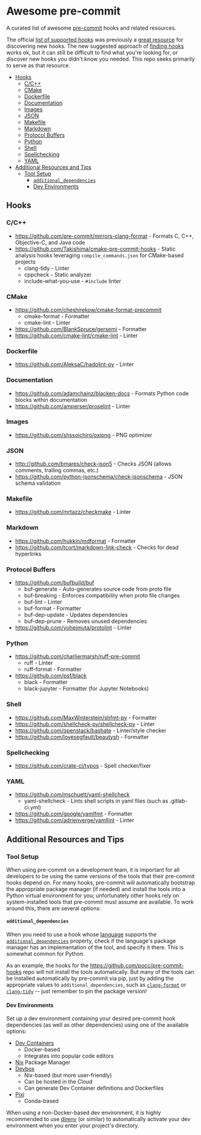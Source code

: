 # Awesome pre-commit

A curated list of awesome [pre-commit](pre-commit.com) hooks and related resources.

The official [list of supported hooks](https://pre-commit.com/hooks.html) was previously a [great resource](https://web.archive.org/web/20231005000108/pre-commit.com/hooks) for discovering new hooks. The new suggested approach of [finding hooks](https://pre-commit.com/hooks.html#finding-hooks) works ok, but it can still be difficult to find what you're looking for, or discover new hooks you didn't know you needed. This repo seeks primarily to serve as that resource.

<!-- mdformat-toc start --slug=github --no-anchors --maxlevel=6 --minlevel=2 -->

- [Hooks](#hooks)
  - [C/C++](#cc)
  - [CMake](#cmake)
  - [Dockerfile](#dockerfile)
  - [Documentation](#documentation)
  - [Images](#images)
  - [JSON](#json)
  - [Makefile](#makefile)
  - [Markdown](#markdown)
  - [Protocol Buffers](#protocol-buffers)
  - [Python](#python)
  - [Shell](#shell)
  - [Spellchecking](#spellchecking)
  - [YAML](#yaml)
- [Additional Resources and Tips](#additional-resources-and-tips)
  - [Tool Setup](#tool-setup)
    - [`additional_dependencies`](#additional_dependencies)
    - [Dev Environments](#dev-environments)

<!-- mdformat-toc end -->

## Hooks

### C/C++

- https://github.com/pre-commit/mirrors-clang-format - Formats C, C++, Objective-C, and Java code
- https://github.com/Takishima/cmake-pre-commit-hooks - Static analysis hooks leveraging `compile_commands.json` for CMake-based projects
  - clang-tidy - Linter
  - cppcheck - Static analyzer
  - include-what-you-use - `#include` linter

### CMake

- https://github.com/cheshirekow/cmake-format-precommit
  - cmake-format - Formatter
  - cmake-lint - Linter
- https://github.com/BlankSpruce/gersemi - Formatter
- https://github.com/cmake-lint/cmake-lint - Linter

### Dockerfile

- https://github.com/AleksaC/hadolint-py - Linter

### Documentation

- https://github.com/adamchainz/blacken-docs - Formats Python code blocks within documentation
- https://github.com/amperser/proselint - Linter

### Images

- https://github.com/shssoichiro/oxipng - PNG optimizer

### JSON

- http://github.com/bmares/check-json5 - Checks JSON (allows comments, trailing commas, etc.)
- https://github.com/python-jsonschema/check-jsonschema - JSON schema validation

### Makefile

- https://github.com/mrtazz/checkmake - Linter

### Markdown

- https://github.com/hukkin/mdformat - Formatter
- https://github.com/tcort/markdown-link-check - Checks for dead hyperlinks

### Protocol Buffers

- https://github.com/bufbuild/buf
  - buf-generate - Auto-generates source code from proto file
  - buf-breaking - Enforces compatibility when proto file changes
  - buf-lint - Linter
  - buf-format - Formatter
  - buf-dep-update - Updates dependencies
  - buf-dep-prune - Removes unused dependencies
- https://github.com/yoheimuta/protolint - Linter

### Python

- https://github.com/charliermarsh/ruff-pre-commit
  - ruff - Linter
  - ruff-format - Formatter
- https://github.com/psf/black
  - black - Formatter
  - black-jupyter - Formatter (for Jupyter Notebooks)

### Shell

- https://github.com/MaxWinterstein/shfmt-py - Formatter
- https://github.com/shellcheck-py/shellcheck-py - Linter
- https://github.com/openstack/bashate - Linter/style checker
- https://github.com/lovesegfault/beautysh - Formatter

### Spellchecking

- https://github.com/crate-ci/typos - Spell checker/fixer

### YAML

- https://github.com/mschuett/yaml-shellcheck
  - yaml-shellcheck - Lints shell scripts in yaml files (such as .gitlab-ci.yml)
- https://github.com/google/yamlfmt - Formatter
- https://github.com/adrienverge/yamllint - Linter

## Additional Resources and Tips

### Tool Setup

When using pre-commit on a development team, it is important for all developers to be using the same versions of the tools that their pre-commit hooks depend on. For many hooks, pre-commit will automatically bootstrap the appropriate package manager (if needed) and install the tools into a Python virtual environment for you; unfortunately other hooks rely on system-installed tools that pre-commit must assume are available. To work around this, there are several options:

#### `additional_dependencies`

When you need to use a hook whose [language](https://pre-commit.com/#supported-languages) supports the [`additional_dependencies`](https://pre-commit.com/#config-additional_dependencies) property, check if the language's package manager has an implementation of the tool, and specify it there. This is somewhat common for Python.

As an example, the hooks for the https://github.com/pocc/pre-commit-hooks repo will not install the tools automatically. But many of the tools can be installed automatically by pre-commit via pip, just by adding the appropriate values to `additional_dependencies`, such as [`clang-format`](https://pypi.org/project/clang-format/) or [`clang-tidy`](https://pypi.org/project/clang-tidy/) -- just remember to pin the package version!

#### Dev Environments

Set up a dev environment containing your desired pre-commit hook dependencies (as well as other dependencies) using one of the available options:

- [Dev Containers](https://containers.dev/)
  - Docker-based
  - Integrates into popular code editors
- [Nix](https://nix.dev/) Package Manager
- [Devbox](https://www.jetify.com/devbox/)
  - Nix-based (but more user-friendly)
  - Can be hosted in the Cloud
  - Can generate Dev Container definitions and Dockerfiles
- [Pixi](https://pixi.sh)
  - Conda-based

When using a non-Docker-based dev environment, it is highly recommended to use [direnv](https://direnv.net/) (or similar) to automatically activate your dev environment when you enter your project's directory.
